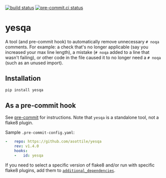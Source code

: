 [![build status](https://github.com/asottile/yesqa/actions/workflows/main.yml/badge.svg)](https://github.com/asottile/yesqa/actions/workflows/main.yml)
[![pre-commit.ci status](https://results.pre-commit.ci/badge/github/asottile/yesqa/main.svg)](https://results.pre-commit.ci/latest/github/asottile/yesqa/main)

yesqa
=====

A tool (and pre-commit hook) to automatically remove unnecessary `# noqa`
comments. For example: a check that's no longer applicable (say you increased your
max line length), a mistake (`# noqa` added to a line that wasn't failing),
or other code in the file caused it to no longer need a `# noqa` (such as an unused import).

## Installation

```bash
pip install yesqa
```


## As a pre-commit hook

See [pre-commit](https://github.com/pre-commit/pre-commit) for instructions.
Note that `yesqa` is a standalone tool, not a flake8 plugin.

Sample `.pre-commit-config.yaml`:

```yaml
-   repo: https://github.com/asottile/yesqa
    rev: v1.4.0
    hooks:
    -   id: yesqa
```

If you need to select a specific version of flake8 and/or run with specific
flake8 plugins, add them to [`additional_dependencies`][0].

[0]: http://pre-commit.com/#pre-commit-configyaml---hooks
